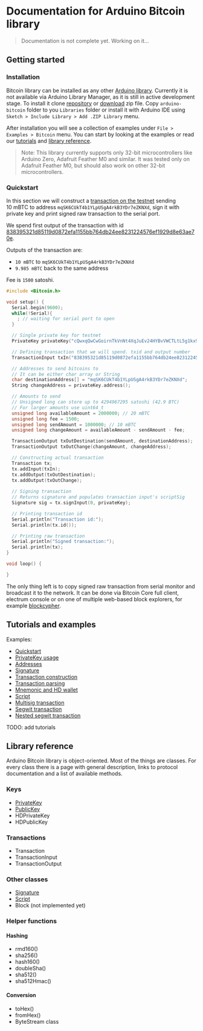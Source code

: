 # Documentation for Arduino Bitcoin library

> Documentation is not complete yet. Working on it...

## Getting started

### Installation

Bitcoin library can be installed as any other [Arduino library](https://www.arduino.cc/en/Guide/Libraries). Currently it is not available via Arduino Library Manager, as it is still in active development stage. To install it clone [repository](https://github.com/arduino-bitcoin/arduino-bitcoin) or [download](https://github.com/arduino-bitcoin/arduino-bitcoin/archive/master.zip) zip file. Copy `arduino-bitcoin` folder to you `Libraries` folder or install it with Arduino IDE using `Sketch > Include Library > Add .ZIP Library` menu.

After installation you will see a collection of examples under `File > Examples > Bitcoin` menu. You can start by looking at the examples or read our [tutorials](#tutorials-and-examples) and [library reference](#library-reference).

> Note: This library currently supports only 32-bit microcontrollers like Arduino Zero, Adafruit Feather M0 and similar. It was tested only on Adafruit Feather M0, but should also work on other 32-bit microcontrollers.

### Quickstart

In this section we will construct a [transaction on the testnet](https://testnet.blockchain.info/tx/15f5023a13779fcc2ca48ea538262fb9fcc2b4a74d2182c9712ad41a2cf18f50) sending 10 mBTC to address `mqSK6CUkT4b1YLpUSgA4rkB3YDr7eZKNXd`, sign it with private key and print signed raw transaction to the serial port.

We spend first output of the transaction with id [838395321d85119d0872efa1155bb764db24ee8231224576ef1929d8e63ae70e](https://testnet.blockchain.info/tx/838395321d85119d0872efa1155bb764db24ee8231224576ef1929d8e63ae70e).

Outputs of the transaction are:

- `10 mBTC` to `mqSK6CUkT4b1YLpUSgA4rkB3YDr7eZKNXd`
- `9.985 mBTC` back to the same address

Fee is `1500` satoshi.

```cpp
#include <Bitcoin.h>

void setup() {
  Serial.begin(9600);
  while(!Serial){
    ; // waiting for serial port to open
  }

  // Single private key for testnet
  PrivateKey privateKey("cQwxqQwCwGoirnTkVnNt4XqJuEv24HYBvVWCTLtL5g1kx9Q1AEhE");

  // Defining transaction that we will spend. txid and output number
  TransactionInput txIn("838395321d85119d0872efa1155bb764db24ee8231224576ef1929d8e63ae70e", 0);

  // Addresses to send bitcoins to
  // It can be either char array or String
  char destinationAddress[] = "mqSK6CUkT4b1YLpUSgA4rkB3YDr7eZKNXd";
  String changeAddress = privateKey.address();

  // Amounts to send
  // Unsigned long can store up to 4294967295 satoshi (42.9 BTC)
  // For larger amounts use uint64_t
  unsigned long availableAmount = 2000000; // 20 mBTC
  unsigned long fee = 1500;
  unsigned long sendAmount = 1000000; // 10 mBTC
  unsigned long changeAmount = availableAmount - sendAmount - fee;

  TransactionOutput txOutDestination(sendAmount, destinationAddress);
  TransactionOutput txOutChange(changeAmount, changeAddress);

  // Constructing actual transaction
  Transaction tx;
  tx.addInput(txIn);
  tx.addOutput(txOutDestination);
  tx.addOutput(txOutChange);
  
  // Signing transaction
  // Returns signature and populates transaction input's scriptSig
  Signature sig = tx.signInput(0, privateKey);

  // Printing transaction id
  Serial.println("Transaction id:");
  Serial.println(tx.id());  

  // Printing raw transaction
  Serial.println("Signed transaction:");
  Serial.println(tx);
}

void loop() {

}
``` 

The only thing left is to copy signed raw transaction from serial monitor and broadcast it to the network. It can be done via Bitcoin Core full client, electrum console or on one of multiple web-based block explorers, for example [blockcypher](https://live.blockcypher.com/btc-testnet/pushtx/).

## Tutorials and examples

Examples:

- [Quickstart](../examples/00.Quickstart/00.Quickstart.ino)
- [PrivateKey usage](../examples/01.PrivateKey/01.PrivateKey.ino)
- [Addresses](../examples/02.Addresses/02.Addresses.ino)
- [Signature](../examples/03.Signature/03.Signature.ino)
- [Transaction construction](../examples/04.Transaction/04.Transaction.ino)
- [Transaction parsing](../examples/05.TransactionParse/05.TransactionParse.ino)
- [Mnemonic and HD wallet](../examples/06.Mnemonic/06.Mnemonic.ino)
- [Script](../examples/07.Script/07.Script.ino)
- [Multisig transaction](../examples/08.Multisig/08.Multisig.ino)
- [Segwit transaction](../examples/09.SegwitTransaction/09.SegwitTransaction.ino)
- [Nested segwit transaction](../examples/10.NestedSegwitTransaction/10.NestedSegwitTransaction.ino)

TODO: add tutorials

## Library reference

Arduino Bitcoin library is object-oriented. Most of the things are classes. For every class there is a page with general description, links to protocol documentation and a list of available methods.

### Keys

- [PrivateKey](PrivateKey/readme.md)
- [PublicKey](PublicKey/readme.md)
- HDPrivateKey
- HDPublicKey

### Transactions

- Transaction
- TransactionInput
- TransactionOutput

### Other classes

- [Signature](Signature/readme.md)
- [Script](Script/readme.md)
- Block (not implemented yet)

### Helper functions

#### Hashing

- rmd160()
- sha256()
- hash160()
- doubleSha()
- sha512()
- sha512Hmac()

#### Conversion

- toHex()
- fromHex()
- ByteStream class